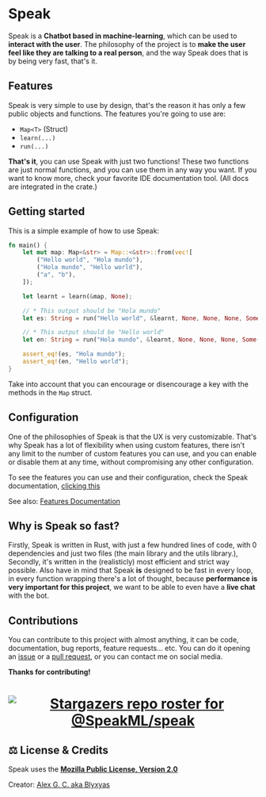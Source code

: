 # Speak
Speak is a **Chatbot based in machine-learning**, which can be used to **interact with the user**. The philosophy of the project is to **make the user feel like they are talking to a real person**, and the way Speak does that is by being very fast, that's it.

## Features
Speak is very simple to use by design, that's the reason it has only a few public objects and functions. The features you're going to use are:

- `Map<T>` (Struct)
- `learn(...)`
- `run(...)`

**That's it**, you can use Speak with just two functions! These two functions are just normal functions, and you can use them in any way you want. If you want to know more, check your favorite IDE documentation tool. (All docs are integrated in the crate.)

## Getting started

This is a simple example of how to use Speak:
```rust
fn main() {
	let mut map: Map<&str> = Map::<&str>::from(vec![
		("Hello world", "Hola mundo"),
		("Hola mundo", "Hello world"),
		("a", "b"),
	]);

	let learnt = learn(&map, None);

	// * This output should be "Hola mundo"
	let es: String = run("Hello world", &learnt, None, None, None, Some(0));

	// * This output should be "Hello world"
	let en: String = run("Hola mundo", &learnt, None, None, None, Some(0));

	assert_eq!(es, "Hola mundo");
	assert_eq!(en, "Hello world");
}
```

Take into account that you can encourage or disencourage a key with the methods in the `Map` struct.

## Configuration
One of the philosophies of Speak is that the UX is very customizable. That's why Speak has a lot of flexibility when using custom features, there isn't any limit to the number of custom features you can use, and you can enable or disable them at any time, without compromising any other configuration.

To see the features you can use and their configuration, check the Speak documentation, [clicking this](https://docs.rs/speak/latest/speak/)

See also: [Features Documentation](https://doc.rust-lang.org/cargo/reference/features.html)

## Why is Speak so fast?

Firstly, Speak is written in Rust, with just a few hundred lines of code, with 0 dependencies and just two files (the main library and the utils library.), Secondly, it's written in the (realisticly) most efficient and strict way possible. Also have in mind that Speak **is** designed to be fast in every loop, in every function wrapping there's a lot of thought, because **performance is very important for this project**, we want to be able to even have a **live chat** with the bot.

## Contributions

You can contribute to this project with almost anything, it can be code, documentation, bug reports, feature requests... etc. You can do it opening an [issue](https://github.com/SpeakML/speak/issues/new) or a [pull request](https://github.com/SpeakML/speak/pulls/new), or you can contact me on social media.

**Thanks for contributing!**

<h1 align=center>

[![Stargazers repo roster for @SpeakML/speak](https://reporoster.com/stars/SpeakML/speak)](https://github.com/SpeakML/speak/stargazers)

</h1>

## ⚖️ License & Credits

Speak uses the [**Mozilla Public License, Version 2.0**](https://github.com/SpeakML/speak/blob/current/LICENSE/)

Creator: [Alex G. C. aka Blyxyas](https://github.com/blyxyas)
